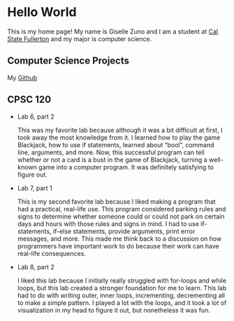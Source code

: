 
# Hello World

This is my home page! My name is Giselle Zuno and I am a student at [Cal State Fullerton](http://www.fullerton.edu/) and my major is computer science.

## Computer Science Projects

My [Github](http://github.com/gisellezuno/)

## CPSC 120

* Lab 6, part 2

    This was my favorite lab because although it was a bit difficult at first, I took away the most knowledge from it. I learned how to play the game Blackjack, how to use if statements, learned about “bool”, command line, arguments, and more. Now, this successful program can tell whether or not a card is a bust in the game of Blackjack, turning a well-known game into a computer program. It was definitely satisfying to figure out. 

* Lab 7, part 1

    This is my second favorite lab because I liked making a program that had a practical, real-life use. This program considered parking rules and signs to determine whether someone could or could not park on certain days and hours with those rules and signs in mind. I had to use if-statements, if-else statements, provide arguments, print error messages, and more. This made me think back to a discussion on how programmers have important work to do because their work can have real-life consequences.

* Lab 8, part 2

    I liked this lab because I initially really struggled with for-loops and while loops, but this lab created a stronger foundation for me to learn. This lab had to do with writing outer, inner loops, incrementing, decrementing all to make a simple pattern. I played a lot with the loops, and it took a lot of visualization in my head to figure it out, but nonetheless it was fun. 